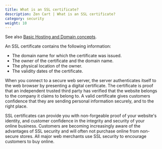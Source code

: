 ```yaml
---
title: What is an SSL certificate? 
description: Zen Cart | What is an SSL certificate? 
category: security 
weight: 10
---
```


See also [Basic Hosting and Domain concepts](/user/first_steps/hosting). 

An SSL certificate contains the following information:  

- The domain name for which the certificate was issued.  
- The owner of the certificate and the domain name.  
- The physical location of the owner.  
- The validity dates of the certificate.  

When you connect to a secure web server, the server authenticates itself to the web browser by presenting a digital certificate. The certificate is proof that an independent trusted third party has verified that the website belongs to the company it claims to belong to. A valid certificate gives customers confidence that they are sending personal information securely, and to the right place.  

SSL certificates can provide you with non-forgeable proof of your website's identity, and customer confidence in the integrity and security of your online business. Customers are becoming increasingly aware of the advantages of SSL security and will often not purchase online from non-secure stores. All major web merchants use SSL security to encourage customers to buy online.

